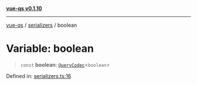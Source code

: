 [**vue-qs v0.1.10**](../../../../README.md)

***

[vue-qs](../../../../README.md) / [serializers](../README.md) / boolean

# Variable: boolean

> `const` **boolean**: [`QueryCodec`](../../../../type-aliases/QueryCodec.md)\<`boolean`\>

Defined in: [serializers.ts:16](https://github.com/iamsomraj/vue-qs/blob/fa7480bd601b09f7ce1b80df8786e16589ef7fc2/src/serializers.ts#L16)
